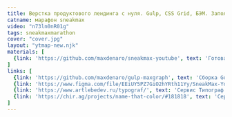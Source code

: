 ```yaml
---
title: Верстка продуктового лендинга с нуля. Gulp, CSS Grid, БЭМ. Заполняем окно и делаем мини-корзину
catname: марафон sneakmax
video: "n73ln0nR01g"
tags: sneakmaxmarathon
cover: "cover.jpg"
layout: "ytmap-new.njk"
materials: [
  {link: 'https://github.com/maxdenaro/sneakmax-youtube', text: 'Готовая верстка в GitHub'}
]
links: [
  {link: 'https://github.com/maxdenaro/gulp-maxgraph', text: 'Сборка Gulp'},
  {link: 'https://www.figma.com/file/EEiUY5PZ7GiO2hYRth11Yy/SneakMax-YouTube?node-id=43%3A389', text: 'Макет в Figma'},
  {link: 'https://www.artlebedev.ru/typograf/', text: 'Сервис Типограф'},
  {link: 'https://chir.ag/projects/name-that-color/#181818', text: 'Сервис для названий цветов'},
]
---
```

